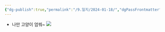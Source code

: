 ```yaml
---
{"dg-publish":true,"permalink":"/9.일지/2024-01-18/","dgPassFrontmatter":true,"noteIcon":""}
---
```



- 나만 고양이 엄쒀~
![](https://i.imgur.com/hoKz8my.png)
